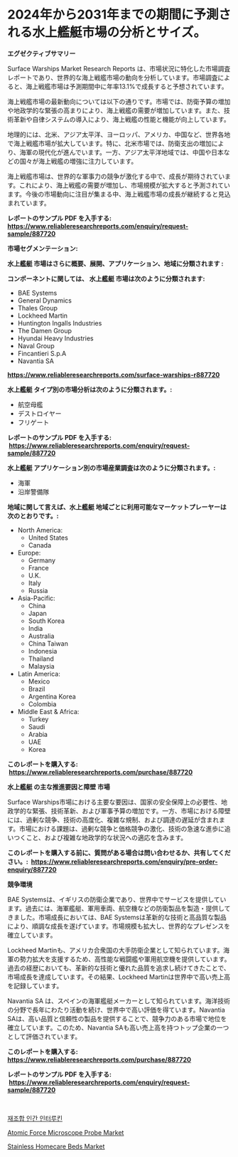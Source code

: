 <p><h1>2024年から2031年までの期間に予測される水上艦艇市場の分析とサイズ。</h1></p><p><strong>エグゼクティブサマリー</strong></p>
<p><p>Surface Warships Market Research Reports は、市場状況に特化した市場調査レポートであり、世界的な海上戦艦市場の動向を分析しています。市場調査によると、海上戦艦市場は予測期間中に年率13.1%で成長すると予想されています。</p><p>海上戦艦市場の最新動向については以下の通りです。市場では、防衛予算の増加や地政学的な緊張の高まりにより、海上戦艦の需要が増加しています。また、技術革新や自律システムの導入により、海上戦艦の性能と機能が向上しています。</p><p>地理的には、北米、アジア太平洋、ヨーロッパ、アメリカ、中国など、世界各地で海上戦艦市場が拡大しています。特に、北米市場では、防衛支出の増加により、海軍の現代化が進んでいます。一方、アジア太平洋地域では、中国や日本などの国々が海上戦艦の増強に注力しています。</p><p>海上戦艦市場は、世界的な軍事力の競争が激化する中で、成長が期待されています。これにより、海上戦艦の需要が増加し、市場規模が拡大すると予測されています。今後の市場動向に注目が集まる中、海上戦艦市場の成長が継続すると見込まれています。</p></p>
<p><strong>レポートのサンプル PDF を入手する: <a href="https://www.reliableresearchreports.com/enquiry/request-sample/887720">https://www.reliableresearchreports.com/enquiry/request-sample/887720</a></strong></p>
<p><strong>市場セグメンテーション:</strong></p>
<p><strong> 水上艦艇 市場はさらに概要、展開、アプリケーション、地域に分類されます :</strong></p>
<p><strong>コンポーネントに関しては、 水上艦艇 市場は次のように分類されます: &nbsp;</strong></p>
<p><ul><li>BAE Systems</li><li>General Dynamics</li><li>Thales Group</li><li>Lockheed Martin</li><li>Huntington Ingalls Industries</li><li>The Damen Group</li><li>Hyundai Heavy Industries</li><li>Naval Group</li><li>Fincantieri S.p.A</li><li>Navantia SA</li></ul></p>
<p><strong><a href="https://www.reliableresearchreports.com/surface-warships-r887720">https://www.reliableresearchreports.com/surface-warships-r887720</a></strong></p>
<p><strong> 水上艦艇 タイプ別の市場分析は次のように分類されます。:</strong></p>
<p><ul><li>航空母艦</li><li>デストロイヤー</li><li>フリゲート</li></ul></p>
<p><strong>レポートのサンプル PDF を入手する: &nbsp;<a href="https://www.reliableresearchreports.com/enquiry/request-sample/887720">https://www.reliableresearchreports.com/enquiry/request-sample/887720</a></strong></p>
<p><strong> 水上艦艇 アプリケーション別の市場産業調査は次のように分類されます。:</strong></p>
<p><ul><li>海軍</li><li>沿岸警備隊</li></ul></p>
<p><strong>地域に関して言えば、水上艦艇 地域ごとに利用可能なマーケットプレーヤーは次のとおりです。:</strong></p>
<p><ul>
    <li>
        North America:
        <ul>
            <li>United States</li>
            <li>Canada</li>
        </ul>
    </li>
    <li>
        Europe:
        <ul>
            <li>Germany</li>
            <li>France</li>
            <li>U.K.</li>
            <li>Italy</li>
            <li>Russia</li>
        </ul>
    </li>
    <li>
        Asia-Pacific:
        <ul>
            <li>China</li>
            <li>Japan</li>
            <li>South Korea</li>
            <li>India</li>
            <li>Australia</li>
            <li>China Taiwan</li>
            <li>Indonesia</li>
            <li>Thailand</li>
            <li>Malaysia</li>
        </ul>
    </li>
    <li>
        Latin America:
        <ul>
            <li>Mexico</li>
            <li>Brazil</li>
            <li>Argentina Korea</li>
            <li>Colombia</li>
        </ul>
    </li>
    <li>
        Middle East & Africa:
        <ul>
            <li>Turkey</li>
            <li>Saudi</li>
            <li>Arabia</li>
            <li>UAE</li>
            <li>Korea</li>
        </ul>
    </li>
    </ul></p>
<p><strong>このレポートを購入する: &nbsp;<a href="https://www.reliableresearchreports.com/purchase/887720">https://www.reliableresearchreports.com/purchase/887720</a></strong></p>
<p><strong>水上艦艇 の主な推進要因と障壁 市場</strong></p>
<p><p>Surface Warships市場における主要な要因は、国家の安全保障上の必要性、地政学的な緊張、技術革新、および軍事予算の増加です。一方、市場における障壁には、過剰な競争、技術の高度化、複雑な規制、および調達の遅延が含まれます。市場における課題は、過剰な競争と価格競争の激化、技術の急速な進歩に追いつくこと、および複雑な地政学的な状況への適応を含みます。</p></p>
<p><strong>このレポートを購入する前に、質問がある場合は問い合わせるか、共有してください。:&nbsp; <a href="https://www.reliableresearchreports.com/enquiry/pre-order-enquiry/887720">https://www.reliableresearchreports.com/enquiry/pre-order-enquiry/887720</a></strong></p>
<p><strong>競争環境</strong></p>
<p><p>BAE Systemsは、イギリスの防衛企業であり、世界中でサービスを提供しています。過去には、海軍艦艇、軍用車両、航空機などの防衛製品を製造・提供してきました。市場成長においては、BAE Systemsは革新的な技術と高品質な製品により、順調な成長を遂げています。市場規模も拡大し、世界的なプレゼンスを確立しています。</p><p>Lockheed Martinも、アメリカ合衆国の大手防衛企業として知られています。海軍の勢力拡大を支援するため、高性能な戦闘艦や軍用航空機を提供しています。過去の経歴においても、革新的な技術と優れた品質を追求し続けてきたことで、市場成長を達成しています。その結果、Lockheed Martinは世界中で高い売上高を記録しています。</p><p>Navantia SA は、スペインの海軍艦艇メーカーとして知られています。海洋技術の分野で長年にわたり活動を続け、世界中で高い評価を得ています。Navantia SAは、高い品質と信頼性の製品を提供することで、競争力のある市場で地位を確立しています。このため、Navantia SAも高い売上高を持つトップ企業の一つとして評価されています。</p></p>
<p><strong>このレポートを購入する: &nbsp; <a href="https://www.reliableresearchreports.com/purchase/887720">https://www.reliableresearchreports.com/purchase/887720</a></strong></p>
<p><strong>レポートのサンプル PDF を入手する: &nbsp;<a href="https://www.reliableresearchreports.com/enquiry/request-sample/887720">https://www.reliableresearchreports.com/enquiry/request-sample/887720</a></strong><strong></strong></p>
<p>&nbsp;</p>
<p><p><a href="https://github.com/laholand/Market-Research-Report-List-3/blob/main/282894921520.md">재조합 인간 인터루킨</a></p><p><a href="https://shimmer-gardenia-37a.notion.site/Atomic-Force-Microscope-Probe-Market-Exploring-Market-Share-Market-Trends-and-Future-Growth-30b434199ae04e4aaf68d200b080a330">Atomic Force Microscope Probe Market</a></p><p><a href="https://github.com/JameTravis/Market-Research-Report-List-4/blob/main/stainless-homecare-beds-market.md">Stainless Homecare Beds Market</a></p></p>